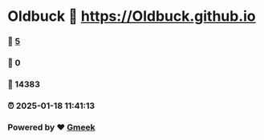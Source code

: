 # Oldbuck :link: https://Oldbuck.github.io 
### :page_facing_up: [5](https://Oldbuck.github.io/tag.html) 
### :speech_balloon: 0 
### :hibiscus: 14383 
### :alarm_clock: 2025-01-18 11:41:13 
### Powered by :heart: [Gmeek](https://github.com/Meekdai/Gmeek)
